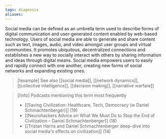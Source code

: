 ```yaml
---
tags: diagnosis
aliases:
---
```


Social media can be defined as an umbrella term used to describe forms of digital communication and user-generated content enabled by web-based technology. Users of social media are able to generate and share content such as text, images, audio, and video amongst user groups and virtual communities. It promotes ubiquitous, decentralized connections and establishes a new way to socially interact with others by sharing information and ideas through digital means. Social media empowers users to easily and rapidly connect with one another, creating new forms of social networks and expanding existing ones.

> [!example] See also
> [[social media]], [[network dynamics]], [[collective intelligence]], [[decision making]], [[narrative warfare]]

> [!info] Podcasts mentioning this term most frequently
> * [[Saving Civilization: Healthcare, Tech, Democracy (w Daniel Schmachtenberger)]] (19)
> * [[Neurohackers Advice on What We Must Do to Stop the End of Civilization – Daniel Schmachtenberger]] (18)
> * [[Tristan Harris and Daniel Schmachtenberger deep-dive into social media's effects on civilization]] (14)